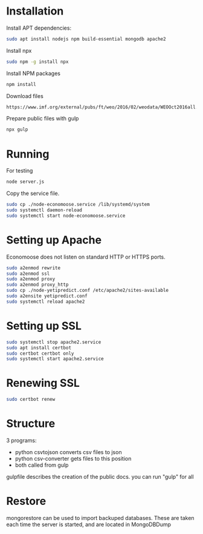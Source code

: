 # InstallationInstall APT dependencies:```bashsudo apt install nodejs npm build-essential mongodb apache2```Install npx```bashsudo npm -g install npx```Install NPM packages```bashnpm install```Download files```bashhttps://www.imf.org/external/pubs/ft/weo/2016/02/weodata/WEOOct2016all.xls /home/adam/Projects/yetipredict/rawData/IMF```Prepare public files with gulp```bashnpx gulp```# RunningFor testing```bashnode server.js```Copy the service file.```bashsudo cp ./node-economoose.service /lib/systemd/systemsudo systemctl daemon-reloadsudo systemctl start node-economoose.service```# Setting up ApacheEconomoose does not listen on standard HTTP or HTTPS ports.```bashsudo a2enmod rewritesudo a2enmod sslsudo a2enmod proxysudo a2enmod proxy_httpsudo cp ./node-yetipredict.conf /etc/apache2/sites-availablesudo a2ensite yetipredict.confsudo systemctl reload apache2```# Setting up SSL```bashsudo systemctl stop apache2.servicesudo apt install certbotsudo certbot certbot onlysudo systemctl start apache2.service```# Renewing SSL```bashsudo certbot renew```# Structure3 programs:+ python csvtojson converts csv files to json+ python csv-converter gets files to this position+ both called from gulpgulpfile describes the creation of the public docs. you can run "gulp" for all# Restoremongorestore can be used to import backuped databases. These are taken each time the server is started, and are located in MongoDBDump